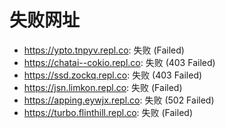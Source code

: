 # 失败网址
- https://ypto.tnpyv.repl.co: 失败 (Failed)
- https://chatai--cokio.repl.co: 失败 (403
Failed)
- https://ssd.zockq.repl.co: 失败 (403
Failed)
- https://jsn.limkon.repl.co: 失败 (Failed)
- https://apping.eywjx.repl.co: 失败 (502
Failed)
- https://turbo.flinthill.repl.co: 失败 (Failed)
